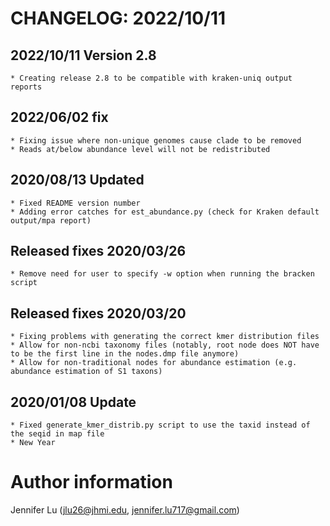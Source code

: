 # CHANGELOG: 2022/10/11

## 2022/10/11 Version 2.8 
    * Creating release 2.8 to be compatible with kraken-uniq output reports

## 2022/06/02 fix
    * Fixing issue where non-unique genomes cause clade to be removed 
    * Reads at/below abundance level will not be redistributed

## 2020/08/13 Updated
    * Fixed README version number
    * Adding error catches for est_abundance.py (check for Kraken default output/mpa report) 

## Released fixes 2020/03/26
    * Remove need for user to specify -w option when running the bracken script  

## Released fixes 2020/03/20
    * Fixing problems with generating the correct kmer distribution files
    * Allow for non-ncbi taxonomy files (notably, root node does NOT have to be the first line in the nodes.dmp file anymore) 
    * Allow for non-traditional nodes for abundance estimation (e.g. abundance estimation of S1 taxons) 

## 2020/01/08 Update
    * Fixed generate_kmer_distrib.py script to use the taxid instead of the seqid in map file 
    * New Year 

# Author information
Jennifer Lu (jlu26@jhmi.edu, jennifer.lu717@gmail.com)
